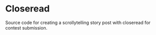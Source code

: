 # Closeread
Source code for creating a scrollytelling story post with closeread for contest submission.
